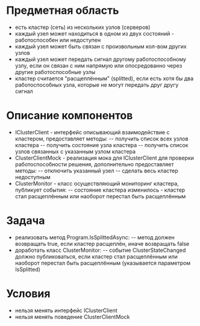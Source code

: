 # Предметная область
- есть кластер (сеть) из нескольких узлов (серверов)
- каждый узел может находиться в одном из двух состояний - работоспособен или недоступен
- каждый узел может быть связан с произвольным кол-вом других узлов
- каждый узел может передать сигнал другому работоспособному узлу, если он связан с ним напрямую или опосредованно через другие работоспособные узлы
- кластер считается "расщеплённым" (splitted), если есть хотя бы два работоспособных узла, которые не могут передать друг другу сигнал

# Описание компонентов
- IClusterClient - интерфейс описывающий взаимодействие с кластером, предоставляет методы:
-- получить список всех узлов кластера
-- получить состояние узла кластера
-- получить список узлов связанных с указанным узлом кластера
- ClusterClientMock - реализация мока для IClusterClient для проверки работоспособности решения, дополнительно предоставляет методы:
-- отключить указанный узел
-- сделать весь кластер недоступным
- ClusterMonitor - класс осуществляющий мониторинг кластера, публикует события:
-- состояние кластера изменилось - кластер стал расщеплённым или наоборот перестал быть расщеплённым

# Задача
- реализовать метод Program.IsSplittedAsync:
-- метод должен возвращать true, если кластер расщеплён, иначе возвращать false
- доработать класс ClusterMonitor:
-- событие ClusterStateChanged должно публиковаться, если кластер стал расщеплённым или наоборот перестал быть расщеплённым (указывается параметром IsSplitted)

# Условия
- нельзя менять интерфейс IClusterClient
- нельзя менять поведение ClusterClientMock
